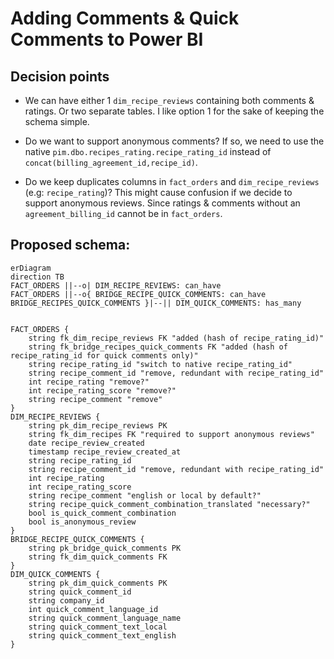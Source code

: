 # Adding Comments & Quick Comments to Power BI

## Decision points

- We can have either 1 `dim_recipe_reviews` containing both comments & ratings. Or two separate tables. I like option 1 for the sake of keeping the schema simple.

- Do we want to support anonymous comments? If so, we need to use the native `pim.dbo.recipes_rating.recipe_rating_id` instead of `concat(billing_agreement_id,recipe_id)`. 

- Do we keep duplicates columns in `fact_orders` and `dim_recipe_reviews` (e.g: `recipe_rating`)? This might cause confusion if we decide to support anonymous reviews. Since ratings & comments without an `agreement_billing_id` cannot be in `fact_orders`.

## Proposed schema:

```mermaid
erDiagram
direction TB
FACT_ORDERS ||--o| DIM_RECIPE_REVIEWS: can_have
FACT_ORDERS ||--o{ BRIDGE_RECIPE_QUICK_COMMENTS: can_have
BRIDGE_RECIPES_QUICK_COMMENTS }|--|| DIM_QUICK_COMMENTS: has_many


FACT_ORDERS {
    string fk_dim_recipe_reviews FK "added (hash of recipe_rating_id)"
    string fk_bridge_recipes_quick_comments FK "added (hash of recipe_rating_id for quick comments only)"
    string recipe_rating_id "switch to native recipe_rating_id"
    string recipe_comment_id "remove, redundant with recipe_rating_id"
    int recipe_rating "remove?"
    int recipe_rating_score "remove?"
    string recipe_comment "remove"
}
DIM_RECIPE_REVIEWS {
    string pk_dim_recipe_reviews PK
    string fk_dim_recipes FK "required to support anonymous reviews"
    date recipe_review_created
    timestamp recipe_review_created_at
    string recipe_rating_id
    string recipe_comment_id "remove, redundant with recipe_rating_id"
    int recipe_rating
    int recipe_rating_score
    string recipe_comment "english or local by default?"
    string recipe_quick_comment_combination_translated "necessary?"
    bool is_quick_comment_combination
    bool is_anonymous_review
}
BRIDGE_RECIPE_QUICK_COMMENTS {
    string pk_bridge_quick_comments PK
    string fk_dim_quick_comments FK
}
DIM_QUICK_COMMENTS {
    string pk_dim_quick_comments PK
    string quick_comment_id 
    string company_id
    int quick_comment_language_id
    string quick_comment_language_name
    string quick_comment_text_local
    string quick_comment_text_english
}
```
